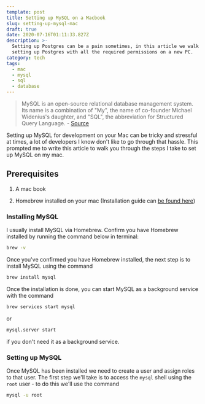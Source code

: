 ```yaml
---
template: post
title: Setting up MySQL on a Macbook
slug: setting-up-mysql-mac
draft: true
date: 2020-07-16T01:11:33.827Z
description: >-
  Setting up Postgres can be a pain sometimes, in this article we walk through
  setting up Postgres with all the required permissions on a new PC.
category: tech
tags:
  - mac
  - mysql
  - sql
  - database
---
```

> MySQL is an open-source relational database management system. Its name is a combination of "My", the name of co-founder Michael Widenius's daughter, and "SQL", the abbreviation for Structured Query Language. - [Source](https://en.wikipedia.org/wiki/MySQL)
 
Setting up MySQL for development on your Mac can be tricky and stressful at times, a lot of developers I know don't like to go through that hassle. This prompted me to write this article to walk you through the steps I take to set up MySQL on my mac.
 
## Prerequisites
 
1. A mac book
 
2. Homebrew installed on your mac (Installation guide can [be found here](https://brew.sh/)) 
 
 
 
### Installing MySQL
 
I usually install MySQL via Homebrew. Confirm you have Homebrew installed by running the command below in terminal:
 
```sh
brew -v
```
 
Once you've confirmed you have Homebrew installed, the next step is to install MySQL using the command
 
```sh
brew install mysql
```
Once the installation is done, you can start MySQL as a background service with the command
```sh
brew services start mysql
```
or 
```sh
mysql.server start
```
if you don't need it as a background service.
 
### Setting up MySQL
 
Once MySQL has been installed we need to create a user and assign roles to that user. The first step we'll take is to access the `mysql` shell using the `root` user - to do this we'll use the command
```sh
mysql -u root
```
